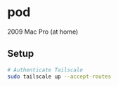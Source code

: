 # pod

2009 Mac Pro (at home)

## Setup

```bash
# Authenticate Tailscale
sudo tailscale up --accept-routes
```

